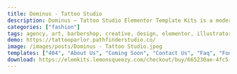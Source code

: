 ```yaml
---
title: Dominus - Tattoo Studio
description: Dominus – Tattoo Studio Elementor Template Kits is a modern vintage tattoo studio and related vintage industry website build in Elementor Template kits, fit for other small studio and workshop style industry. The kit has been optimized for use with the free Hello Elementor theme but works with most themes that use Elementor.
categories: ["fashion"]
tags: agency, art, barbershop, creative, design, elementor, illustrator, interior, photography, portfolio, studio, tattoo, template kit, videography
demo: https://tattooparlor.pathfinderstudio.co/
image: /images/posts/Dominus - Tattoo Studio.jpeg
templates: ["404", "About Us", "Coming Soon", "Contact Us", "Faq", "Footer", "Global", "Header", "Home 2", "Home", "Our Team", "Portfolio 1", "Portfolio 2"]
download: https://elemkits.lemonsqueezy.com/checkout/buy/665230ae-4fc5-43be-8eec-79bd04e55b13
---
```

